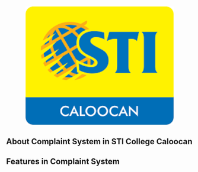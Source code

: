 <p align="center"><a href="#" target="_blank"><img src="resources/image/images.png" width="400" alt="Laravel Logo"></a></p>


## About Complaint System in STI College Caloocan




## Features in Complaint System


